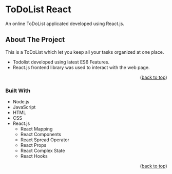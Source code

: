 # ToDoList React

An online ToDoList applicated developed using React.js. 
 

<!-- ABOUT THE PROJECT -->
## About The Project

This is a ToDoList which let you keep all your tasks organized at one place. 

* Todolist developed using latest ES6 Features.
* React.js frontend library was used to interact with the web page.


<p align="right">(<a href="#readme-top">back to top</a>)</p>



### Built With

* Node.js
* JavaScript
* HTML
* CSS
* React.js
  * React Mapping
  * React Components
  * React Spread Operator
  * React Props
  * React Complex State
  * React Hooks

<p align="right">(<a href="#readme-top">back to top</a>)</p>
